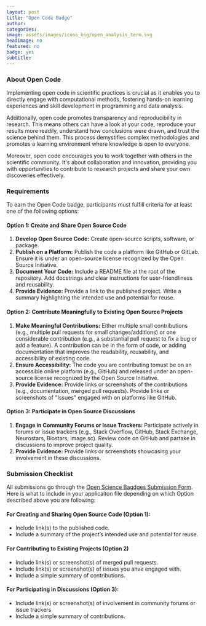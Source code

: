 ```yaml
---
layout: post
title: "Open Code Badge"
author:
categories:
image: assets/images/icons_big/open_analysis_term.svg
headimage: no
featured: no
badge: yes
subtitle:
---
```


### About Open Code
Implementing open code in scientific practices is crucial as it enables you to directly engage with computational methods, fostering hands-on learning experiences and skill development in programming and data analysis. 

Additionally, open code promotes transparency and reproducibility in research. This means others can have a look at your code, reproduce your results more readily,  understand how conclusions were drawn, and trust the science behind them. This process demystifies complex methodologies and promotes a learning environment where knowledge is open to everyone.

Moreover, open code encourages you to work together with others in the scientific community. It's about collaboration and innovation, providing you with opportunities to contribute to research projects and share your own discoveries effectively.

### Requirements
To earn the Open Code badge, participants must fulfill criteria for at least one of the following options:

#### Option 1: Create and Share Open Source Code
1. **Develop Open Source Code:** Create open-source scripts, software, or package.
2. **Publish on a Platform:** Publish the code a platform like GitHub or GitLab. Ensure it is under an open-source license recognized by the Open Source Initiative.
3. **Document Your Code:** Include a README file at the root of the repository. Add docstrings and clear instructions for user-friendliness and reusability.
4. **Provide Evidence:** Provide a link to the published project. Write a summary highlighting the intended use and potential for reuse.

#### Option 2: Contribute Meaningfully to Existing Open Source Projects
1. **Make Meaningful Contributions:** Either multiple small contributions (e.g., multiple pull requests for small changes/additions) or one considerable contribution (e.g., a substantial pull request to fix a bug or add a feature). A contribution can be in the form of code, or adding documentation that improves the readability, reusability, and accessibility of existing code.
2. **Ensure Accessibility:** The code you are contributing tomust be on an accessible online platform (e.g., GitHub) and released under an open-source license recognized by the Open Source Initiative.
3. **Provide Evidence:** Provide links or screenshots of the contributions (e.g., documentation, merged pull requests). Provide links or screenshots of "Issues" engaged with on platforms like GitHub.

#### Option 3: Participate in Open Source Discussions
1. **Engage in Community Forums or Issue Trackers:** Participate actively in forums or issue trackers (e.g., Stack Overflow, GitHub, Stack Exchange, Neurostars, Biostars, image.sc). Review code on GitHub and partake in discussions to improve project quality.
2. **Provide Evidence:** Provide links or screenshots showcasing your involvement in these discussions.

### Submission Checklist
All submissions go through the [Open Science Bagdges Submission Form](https://forms.office.com/Pages/ResponsePage.aspx?id=cZYxzedSaEqvqfz4-J8J6ut_5ADJQNBIjT-33hrU9ERUM1dWQzU4UjNBWENZVUoxUUMzNVZINU9GRC4u). Here is what to include in your applicaiton file depending on which Option described above you are following:

#### For Creating and Sharing Open Source Code (Option 1):
* Include link(s) to the published code.
* Include a summary of the project’s intended use and potential for reuse.

#### For Contributing to Existing Projects (Option 2)
* Include link(s) or screenshot(s) of merged pull requests.
* Include link(s) or screenshot(s) of issues you ahve engaged with.
* Include a simple summary of contributions.
 
#### For Participating in Discussions (Option 3):
* Include link(s) or screenshot(s) of involvement in community forums or issue trackers
* Include a simple summary of contributions.
